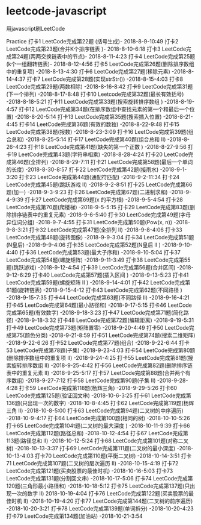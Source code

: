 # leetcode-javascript
用javascript刷LeetCode

Practice
打卡1
LeetCode完成第22题 (括号生成)- 2018-8-9-10:49
打卡2
LeetCode完成第23题(合并K个排序链表 )- 2018-8-10-6:18
打卡3
LeetCode完成第24题(两两交换链表中的节点)- 2018-8-11-4:23
打卡4
LeetCode完成第25题(k个一组翻转链表)- 2018-8-12-4:56
打卡5
LeetCode完成第26题(删除排序数组中的重复项) -2018-8-13-4:30
打卡6
LeetCode完成第27题(移除元素) -2018-8-14-4:37
打卡7
LeetCode完成第28题(实现strStr()) -2018-8-15-4:03
打卡8
LeetCode完成第29题(两数相除) -2018-8-16-8:42
打卡9
LeetCode完成第31题(下一个排列) -2018-8-17-8:48
打卡10
Leetcode完成第32题(最长有效括号) -2018-8-18-5:21
打卡11
LeetCode完成第33题(搜索旋转排序数组 ) -2018-8-19-4:57
打卡12
LeetCode完成第34题(在排序数组中查找元素的第一个和最后一个位置) -2018-8-20-5:14
打卡13
LeetCode完成第35题(搜索插入位置) -2018-8-21-4:45
打卡14
LeetCode完成第36题(有效的数独) -2018-8-22-9:48
打卡15
LeetCode完成第38题(报数) -2018-8-23-3:09
打卡16
LeetCode完成第39题(组合总和) -2018-8-25-5:14
打卡17
LeetCode完成第40题(组合总和 II) -2018-8-26-4:23
打卡18
LeetCode完成第41题(缺失的第一个正数 ) -2018-8-27-9:56
打卡19
LeetCode完成第43题(字符串相乘) -2018-8-28-4:24
打卡20
LeetCode完成第46题(全排列) -2018-8-29-7:11
打卡21
LeetCode完成第58题(最后一个单词的长度) -2018-8-30-8:57
打卡22
LeetCode完成第42题(接雨水) -2018-9-1-3:20
打卡23
LeetCode完成第44题(通配符匹配) -2018-9-2-11:34
打卡24
LeetCode完成第45题(跳跃游戏 II) -2018-9-2-8:51
打卡25
LeetCode完成第66题(加一) -2018-9-3-9:23
打卡26
LeetCode完成第67题(二进制求和) -2018-9-4-9:39
打卡27
LeetCode完成第69题(x 的平方根) -2018-9-5-4:54
打卡28
LeetCode完成第70题(爬楼梯) -2018-9-5-5:15
打卡29
LeetCode完成第83题(删除排序链表中的重复元素) -2018-9-6-5:40
打卡30
LeetCode完成第49题(字母异位词分组) -2018-9-7-4:55
打卡31
LeetCode完成第50题(Pow(x, n)) -2018-9-8-3:21
打卡32
LeetCode完成第47题(全排列 II) -2018-9-8-4:06
打卡33
LeetCode完成第48题(旋转图像) -2018-9-9-3:04
打卡34
LeetCode完成第51题(N皇后) -2018-9-9-4:06
打卡35
LeetCode完成第52题(N皇后 II ) -2018-9-10-4:40
打卡36
LeetCode完成第53题(最大子序和) -2018-9-10-5:04
打卡37
LeetCode完成第54题(螺旋矩阵) -2018-9-11-3:49
打卡38
LeetCode完成第55题(跳跃游戏) -2018-9-12-4:54
打卡39
LeetCode完成第56题(合并区间) -2018-9-12-6:29
打卡40
LeetCode完成第57题(插入区间 ) -2018-9-13-5:23
打卡41
LeetCode完成第59题(螺旋矩阵 II ) -2018-9-14-4:01
打卡42
LeetCode完成第61题(旋转链表) -2018-9-15-4-12
打卡43
LeetCode完成第62题(不同路径 ) -2018-9-15-7:35
打卡44
LeetCode完成第63题(不同路径 II) -2018-9-16-4:21
打卡45
LeetCode完成第64题(最小路径和) -2018-9-17-5:15
打卡46
LeetCode完成第65题(有效数字) -2018-9-18-3:23
打卡47
LeetCode完成第71题(简化路径) -2018-9-18-3:32
打卡48
LeetCode完成第72题(编辑距离) -2018-9-19-5:31
打卡49
LeetCode完成第73题(矩阵置零) -2018-9-20-4:49
打卡50
LeetCode完成第75(颜色分类) -2018-9-21-8:59
打卡51
LeetCode完成第74题(搜索二维矩阵) -2018-9-22-6:26
打卡52
LeetCode完成第77题(组合) -2018-9-22-6:44
打卡53
LeetCode完成第78题(子集) -2018-9-23-4:03
打卡54
LeetCode完成第80题(删除排序数组中的重复项 II) -2018-9-24-4:25
打卡55
LeetCode完成第81题(搜索旋转排序数组 II) -2018-9-25-4:42
打卡56
LeetCode完成第82题(删除排序链表中的重复元素 II) -2018-9-25-5:17
打卡57
LeetCode完成第88题(合并两个有序数组) -2018-9-27-7:12
打卡58
LeetCode完成第90题(子集 II) -2018-9-28-4:28
打卡59
LeetCode完成第118题(杨辉三角) -2018-9-29-5:26
打卡60
LeetCode完成第125题(验证回文串) -2018-10-6-3:25
打卡61
LeetCode完成第136题(只出现一次的数字) -2018-10-8-4:45
打卡62
LeetCode完成第119题(杨辉三角 II) -2018-10-8-5:00
打卡63
LeetCode完成第94题(二叉树的中序遍历) -2018-10-9-4:17
打卡64
LeetCode完成第100题(相同的树) -2018-10-10-5:26
打卡65
LeetCode完成第104t题(二叉树的最大深度 ) -2018-10-11-9:39
打卡66
LeetCode完成第112题(路径总和) -2018-10-12-4:54
打卡67
LeetCode完成第113题(路径总和 II) -2018-10-12-5:24
打卡68
LeetCode完成第101题(对称二叉树) -2018-10-13-3:37
打卡69
LeetCode完成第111题(二叉树的最小深度) -2018-10-13-4:03
打卡70
LeetCode完成第110题(平衡二叉树) -2018-10-14-3:51
打卡71
LeetCode完成第107题(二叉树的层次遍历 II) -2018-10-15-4:19
打卡72
LeetCode完成第121题(买卖股票的最佳时机) -2018-10-16-5:03
打卡73
LeetCode完成第131题(分割回文串) -2018-10-17-5:06
打卡74
LeetCode完成第120题(三角形最小路径和) -2018-10-18-5:12
打卡75
LeetCode完成第137题(只出现一次的数字 II) 2018-10-19-4:04
打卡76
LeetCode完成第122题(买卖股票的最佳时机 II) -2018-10-19-4:20
打卡77
LeetCode完成第144题(二叉树的前序遍历) -2018-10-20-3:21
打卡78
LeetCode完成第139题(单词拆分) -2018-10-20-4:23
打卡79
LeetCode完成第134题(加油站) -2018-10-21-3:54

